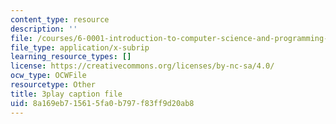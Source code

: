 ```yaml
---
content_type: resource
description: ''
file: /courses/6-0001-introduction-to-computer-science-and-programming-in-python-fall-2016/8a169eb715615fa0b797f83ff9d20ab8_0jljZRnHwOI.vtt
file_type: application/x-subrip
learning_resource_types: []
license: https://creativecommons.org/licenses/by-nc-sa/4.0/
ocw_type: OCWFile
resourcetype: Other
title: 3play caption file
uid: 8a169eb7-1561-5fa0-b797-f83ff9d20ab8
---
```

